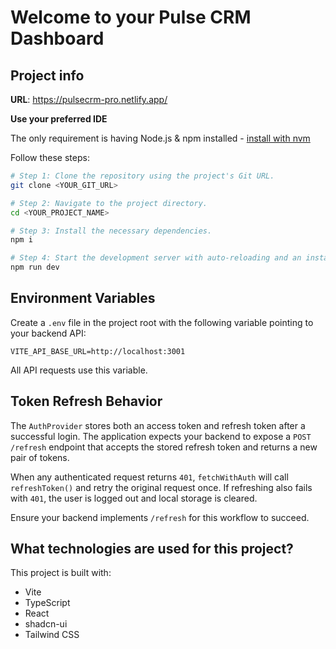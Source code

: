 # Welcome to your Pulse CRM Dashboard

## Project info

**URL**: https://pulsecrm-pro.netlify.app/



**Use your preferred IDE**

The only requirement is having Node.js & npm installed - [install with nvm](https://github.com/nvm-sh/nvm#installing-and-updating)

Follow these steps:

```sh
# Step 1: Clone the repository using the project's Git URL.
git clone <YOUR_GIT_URL>

# Step 2: Navigate to the project directory.
cd <YOUR_PROJECT_NAME>

# Step 3: Install the necessary dependencies.
npm i

# Step 4: Start the development server with auto-reloading and an instant preview.
npm run dev
```

## Environment Variables

Create a `.env` file in the project root with the following variable pointing to your backend API:

```env
VITE_API_BASE_URL=http://localhost:3001
```

All API requests use this variable.

## Token Refresh Behavior

The `AuthProvider` stores both an access token and refresh token after a
successful login. The application expects your backend to expose a `POST
/refresh` endpoint that accepts the stored refresh token and returns a new pair
of tokens.

When any authenticated request returns `401`, `fetchWithAuth` will call
`refreshToken()` and retry the original request once. If refreshing also fails
with `401`, the user is logged out and local storage is cleared.

Ensure your backend implements `/refresh` for this workflow to succeed.

## What technologies are used for this project?

This project is built with:

- Vite
- TypeScript
- React
- shadcn-ui
- Tailwind CSS

